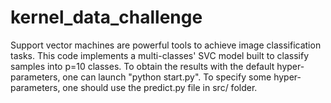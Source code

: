 # kernel_data_challenge

Support vector machines are powerful tools to achieve image classification tasks. This code implements a multi-classes' SVC model built to classify samples into p=10 classes. To obtain the results with the default hyper-parameters, one can launch "python start.py". To specify some hyper-parameters, one should use the predict.py file in src/ folder.
